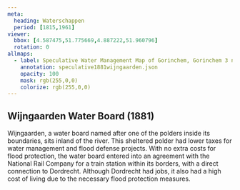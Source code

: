 ```yaml
---
meta:
  heading: Waterschappen
  period: [1815,1961]
viewer:
  bbox: [4.587475,51.775669,4.887222,51.960796]
  rotation: 0
allmaps:
  - label: Speculative Water Management Map of Gorinchem, Gorinchem 3 no. 38. First Edition, series 1, 2023. 555 x 690 mm, scale 1:10,000. The Berlage. Based on Water Management Map Gorinchem 3, no. 38. First Edition, series 1, 1881. 690 x 555 mm, scale 1:10,000. Rijkswaterstaat.
    annotation: speculative1881wijngaarden.json
    opacity: 100
    mask: rgb(255,0,0)
    colorize: rgb(255,0,0)
---
```


## Wijngaarden Water Board (1881)

Wijngaarden, a water board named after one of the polders inside its boundaries, sits inland of the river. This sheltered polder had lower taxes for water management and flood defense projects. With no extra costs for flood protection, the water board entered into an agreement with the National Rail Company for a train station within its borders, with a direct connection to Dordrecht.  Although Dordrecht had jobs, it also had a high cost of living due to the necessary flood protection measures. 
